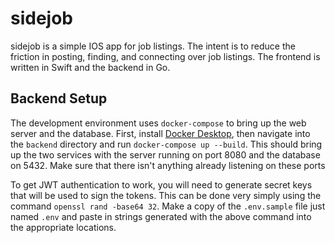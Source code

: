 # sidejob

sidejob is a simple IOS app for job listings. The intent is to reduce the
friction in posting, finding, and connecting over job listings. The frontend
is written in Swift and the backend in Go.

## Backend Setup

The development environment uses `docker-compose` to bring up the web server
and the database. First, install [Docker Desktop](https://www.docker.com/products/docker-desktop/), then navigate into the
`backend` directory and run `docker-compose up --build`. This should bring up the
two services with the server running on port 8080 and the database on 5432.
Make sure that there isn't anything already listening on these ports

To get JWT authentication to work, you will need to generate secret keys that
will be used to sign the tokens. This can be done very simply using the
command `openssl rand -base64 32`. Make a copy of the `.env.sample` file just
named `.env` and paste in strings generated with the above command into the
appropriate locations.
